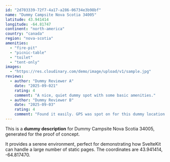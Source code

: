 ```yaml
---
id: "2d703339-72f7-4a17-a286-06734e3b98bf"
name: "Dummy Campsite Nova Scotia 34005"
latitude: 43.941414
longitude: -64.81747
continent: "north-america"
country: "canada"
region: "nova-scotia"
amenities:
  - "fire-pit"
  - "picnic-table"
  - "toilet"
  - "tent-only"
images:
  - "https://res.cloudinary.com/demo/image/upload/v1/sample.jpg"
reviews:
  - author: "Dummy Reviewer A"
    date: "2025-09-021"
    rating: 4
    comment: "A nice, quiet dummy spot with some basic amenities."
  - author: "Dummy Reviewer B"
    date: "2025-09-03"
    rating: 4
    comment: "Found it easily. GPS was spot on for this dummy location."
---
```


This is a **dummy description** for Dummy Campsite Nova Scotia 34005, generated for the proof of concept.

It provides a serene environment, perfect for demonstrating how SvelteKit can handle a large number of static pages. The coordinates are 43.941414, -64.817470.

